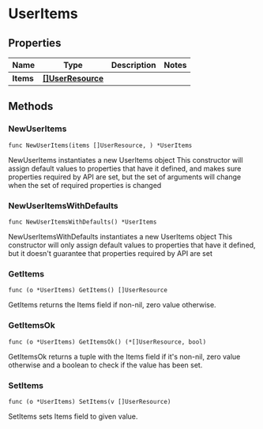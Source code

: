 # UserItems

## Properties

|Name | Type | Description | Notes|
|------------ | ------------- | ------------- | -------------|
|**Items** | [**[]UserResource**](UserResource.md) |  | |

## Methods

### NewUserItems

`func NewUserItems(items []UserResource, ) *UserItems`

NewUserItems instantiates a new UserItems object
This constructor will assign default values to properties that have it defined,
and makes sure properties required by API are set, but the set of arguments
will change when the set of required properties is changed

### NewUserItemsWithDefaults

`func NewUserItemsWithDefaults() *UserItems`

NewUserItemsWithDefaults instantiates a new UserItems object
This constructor will only assign default values to properties that have it defined,
but it doesn't guarantee that properties required by API are set

### GetItems

`func (o *UserItems) GetItems() []UserResource`

GetItems returns the Items field if non-nil, zero value otherwise.

### GetItemsOk

`func (o *UserItems) GetItemsOk() (*[]UserResource, bool)`

GetItemsOk returns a tuple with the Items field if it's non-nil, zero value otherwise
and a boolean to check if the value has been set.

### SetItems

`func (o *UserItems) SetItems(v []UserResource)`

SetItems sets Items field to given value.



